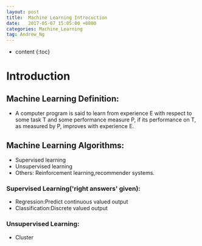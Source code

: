 ```yaml
---
layout: post
title:  Machine Learning Introcuction
date:   2017-05-07 15:05:00 +0800
categories: Machine_Learning
tag: Andrew_Ng
---
```


* content
{:toc}


# Introduction

## Machine Learning Definition:
 - A computer program is said to learn
from experience E with respect to some task T
and some performance measure P, if its
performance on T, as measured by P, improves
with experience E.

## Machine Learning Algorithms:
 - Supervised learning
 - Unsupervised learning
 - Others: Reinforcement learning,recommender systems.

### Supervised Learning('right answers' given):
 - Regression:Predict continuous valued output
 - Classification:Discrete valued output

### Unsupervised Learning:
 - Cluster